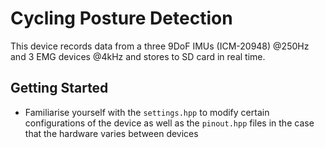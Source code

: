 # Cycling Posture Detection
This device records data from a three 9DoF IMUs (ICM-20948) @250Hz and 3 EMG devices @4kHz and stores to SD card in real time.

## Getting Started
* Familiarise yourself with the `settings.hpp` to modify certain configurations of the device as well as the `pinout.hpp` files in the case that the hardware varies between devices
